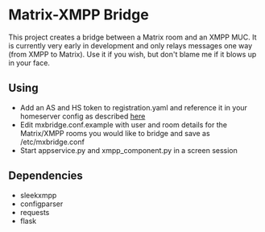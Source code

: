 # Matrix-XMPP Bridge
This project creates a bridge between a Matrix room and an XMPP MUC. It is currently very early in development and only relays messages one way (from XMPP to Matrix). Use it if you wish, but don't blame me if it blows up in your face.

## Using
- Add an AS and HS token to registration.yaml and reference it in your homeserver config as described [here](http://matrix.org/blog/2015/03/02/introduction-to-application-services/)
- Edit mxbridge.conf.example with user and room details for the Matrix/XMPP rooms you would like to bridge and save as /etc/mxbridge.conf
- Start appservice.py and xmpp_component.py in a screen session

## Dependencies
- sleekxmpp
- configparser
- requests
- flask

